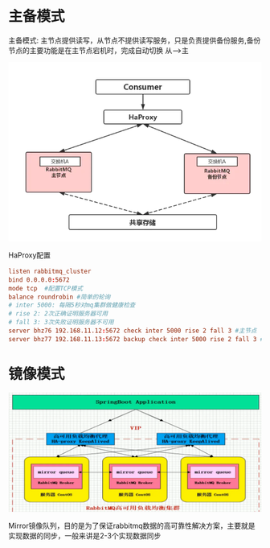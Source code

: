 # 主备模式

主备模式: 主节点提供读写，从节点不提供读写服务，只是负责提供备份服务,备份节点的主要功能是在主节点宕机时，完成自动切换 从-->主

![](img/8.png)

HaProxy配置
```conf
listen rabbitmq_cluster
bind 0.0.0.0:5672 
mode tcp  #配置TCP模式
balance roundrobin #简单的轮询
# inter 5000: 每隔5秒对mq集群做健康检查
# rise 2: 2次正确证明服务器可用
# fall 3: 3次失败证明服务器不可用
server bhz76 192.168.11.12:5672 check inter 5000 rise 2 fall 3 #主节点
server bhz77 192.168.11.13:5672 backup check inter 5000 rise 2 fall 3 #备用节点
```

# 镜像模式

![](img/9.png)

Mirror镜像队列，目的是为了保证rabbitmq数据的高可靠性解决方案，主要就是实现数据的同步，一般来讲是2-3个实现数据同步

